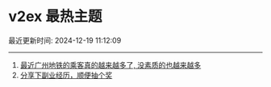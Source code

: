 # v2ex 最热主题

最近更新时间: 2024-12-19 11:12:09

--- 
1. [最近广州地铁的乘客真的越来越多了, 没素质的也越来越多](https://www.v2ex.com/t/1098660) 
2. [分享下副业经历，顺便抽个奖](https://www.v2ex.com/t/1098683) 
